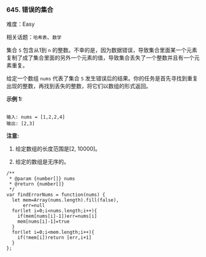 ### 645. 错误的集合

难度：Easy

相关话题：`哈希表`、`数学`

集合  `S`  包含从1到 `n` 的整数。不幸的是，因为数据错误，导致集合里面某一个元素复制了成了集合里面的另外一个元素的值，导致集合丢失了一个整数并且有一个元素重复。



给定一个数组  `nums`  代表了集合  `S`  发生错误后的结果。你的任务是首先寻找到重复出现的整数，再找到丢失的整数，将它们以数组的形式返回。



**示例 1:** 



```

输入: nums = [1,2,2,4]
输出: [2,3]
```


**注意:** 




1. 给定数组的长度范围是[2, 10000]。

2. 给定的数组是无序的。




```
/**
 * @param {number[]} nums
 * @return {number[]}
 */
var findErrorNums = function(nums) {
  let mem=Array(nums.length).fill(false),
      err=null
  for(let i=0;i<nums.length;i++){
    if(mem[nums[i]-1])err=nums[i]
    mem[nums[i]-1]=true
  }
  for(let i=0;i<mem.length;i++){
    if(!mem[i])return [err,i+1]
  }
};
```


